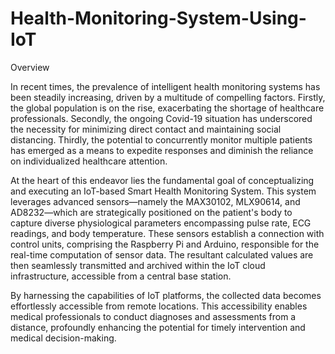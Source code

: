 # Health-Monitoring-System-Using-IoT

Overview

In recent times, the prevalence of intelligent health monitoring systems has been steadily increasing, driven by a multitude of compelling factors. Firstly, the global population is on the rise, exacerbating the shortage of healthcare professionals. Secondly, the ongoing Covid-19 situation has underscored the necessity for minimizing direct contact and maintaining social distancing. Thirdly, the potential to concurrently monitor multiple patients has emerged as a means to expedite responses and diminish the reliance on individualized healthcare attention.

At the heart of this endeavor lies the fundamental goal of conceptualizing and executing an IoT-based Smart Health Monitoring System. This system leverages advanced sensors—namely the MAX30102, MLX90614, and AD8232—which are strategically positioned on the patient's body to capture diverse physiological parameters encompassing pulse rate, ECG readings, and body temperature. These sensors establish a connection with control units, comprising the Raspberry Pi and Arduino, responsible for the real-time computation of sensor data. The resultant calculated values are then seamlessly transmitted and archived within the IoT cloud infrastructure, accessible from a central base station.

By harnessing the capabilities of IoT platforms, the collected data becomes effortlessly accessible from remote locations. This accessibility enables medical professionals to conduct diagnoses and assessments from a distance, profoundly enhancing the potential for timely intervention and medical decision-making.
